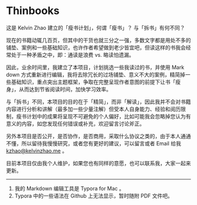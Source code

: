 # Thinbooks

这是 Kelvin Zhao 建立的「瘦书计划」，何谓「瘦书」？ 与「拆书」有何不同？

现在的书籍动辄几百页，但其中的干货也就三分之一强，多数文字都是用处不多的铺垫、案例和一些基础知识，也许作者希望做到老少皆宜吧，但读这样的书我会经常处于一种矛盾之中，即：通读是浪费 vs. 略读怕遗漏。

因此，业余时间里，我建立了本项目，计划挑选一些我读过的书，并使用 Mark down 方式重新进行编辑，我将去除冗长的过场铺垫、意义不大的案例，精简掉一些基础知识，重点突出主题框架，争取在完整呈现作者意图的前提下让书「瘦身」，从而达到节省阅读时间，加快学习效率。

与「拆书」不同，本项目的目的在于「精简」，而非「解读」，因此我并不会对书籍内容进行分析和讲解（最多加一些少量注解）但受本人自身能力、经验和阅历限制，瘦书计划中的成果将呈现不可避免的个人偏好，比如可能我会忽略掉您认为有意义的内容，如您发现任何错误或补充，欢迎留言讨论斧正。

另外本项目是否公开，是否协作，是否商用，采取什么协议之类的，由于本人通通不懂，所以留待我慢慢研究，或者您有更好的建议，可以留言或者 Email 给我 kzhao@kelvinzhao.me 。

目前本项目仅由我个人维护，如果您也有同样的意愿，也可以联系我，大家一起来更新。

---

1. 我的 Markdown 编辑工具是 Typora for Mac 。
2. Typora 中的一些语法在 Github 上无法显示，暂时随附 PDF 文件吧。

